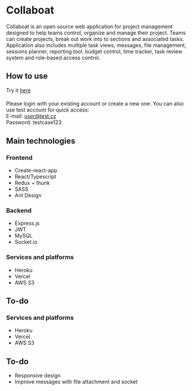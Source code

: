 # Collaboat
Collaboat is an open source web application for project management designed to help teams control, organize and manage their project. Teams can create projects, break out work into to sections and associated tasks. Application also includes multiple task views, messages, file management, sessions planner, reporting tool, budget control, time tracker, task review system and role-based access control.
## How to use
Try it [here](https://collaboat.cz)
<br/>
####
Please login with your existing account or create a new one. You can also use test account for quick access: <br />
E-mail: user@test.cz <br/>
Password: testcase123
## Main technologies
### Frontend
- Create-react-app
- React/Typescript
- Redux + thunk
- SASS
- Ant Design

### Backend
- Express.js
- JWT
- MySQL
- Socket.io

### Services and platforms
- Heroku
- Vercel
- AWS S3

## To-do
### Services and platforms
- Heroku
- Vercel
- AWS S3
## To-do
- Responsive design
- Improve messages with file attachment and socket
